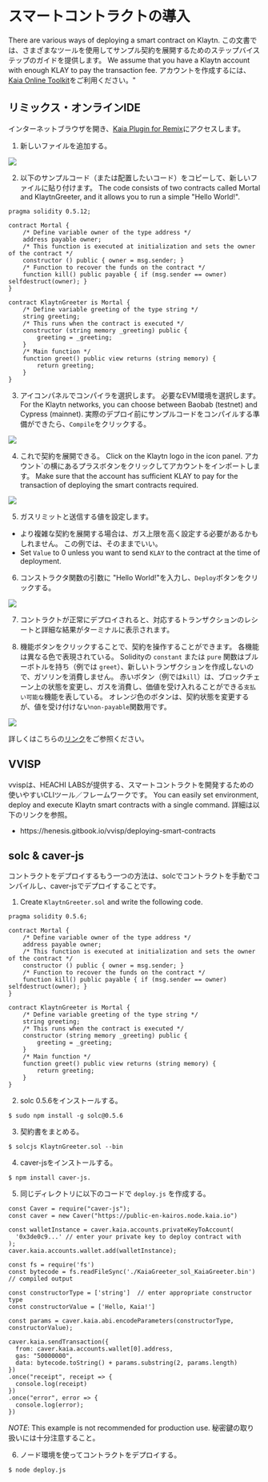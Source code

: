 # スマートコントラクトの導入

There are various ways of deploying a smart contract on Klaytn. この文書では、さまざまなツールを使用してサンプル契約を展開するためのステップバイステップのガイドを提供します。 We assume that you have a Klaytn account with enough KLAY to pay the transaction fee. アカウントを作成するには、[Kaia Online Toolkit](https://toolkit.kaia.io/account/accountKeyLegacy)をご利用ください。"

## リミックス・オンラインIDE<a id="remix-ide"></a>

インターネットブラウザを開き、[Kaia Plugin for Remix](https://ide.kaia.io)にアクセスします。

1. 新しいファイルを追加する。

![](/img/build/smart-contracts/01_deployment_ide.png)

2. 以下のサンプルコード（または配置したいコード）をコピーして、新しいファイルに貼り付けます。 The code consists of two contracts called Mortal and KlaytnGreeter, and it allows you to run a simple "Hello World!".

```
pragma solidity 0.5.12;

contract Mortal {
    /* Define variable owner of the type address */
    address payable owner;
    /* This function is executed at initialization and sets the owner of the contract */
    constructor () public { owner = msg.sender; }
    /* Function to recover the funds on the contract */
    function kill() public payable { if (msg.sender == owner) selfdestruct(owner); }
}

contract KlaytnGreeter is Mortal {
    /* Define variable greeting of the type string */
    string greeting;
    /* This runs when the contract is executed */
    constructor (string memory _greeting) public {
        greeting = _greeting;
    }
    /* Main function */
    function greet() public view returns (string memory) {
        return greeting;
    }
}
```

3. アイコンパネルでコンパイラを選択します。 必要なEVM環境を選択します。 For the Klaytn networks, you can choose between Baobab (testnet) and Cypress (mainnet). 実際のデプロイ前にサンプルコードをコンパイルする準備ができたら、`Compile`をクリックする。

![](/img/build/smart-contracts/02_deployment_compile.png)

4. これで契約を展開できる。 Click on the Klaytn logo in the icon panel. アカウント\`の横にあるプラスボタンをクリックしてアカウントをインポートします。 Make sure that the account has sufficient KLAY to pay for the transaction of deploying the smart contracts required.

![](/img/build/smart-contracts/05_deployment_account.png)

5. ガスリミットと送信する値を設定します。

- より複雑な契約を展開する場合は、ガス上限を高く設定する必要があるかもしれません。 この例では、そのままでいい。
- Set `Value` to 0 unless you want to send `KLAY` to the contract at the time of deployment.

6. コンストラクタ関数の引数に "Hello World!"を入力し、`Deploy`ボタンをクリックする。

![](/img/build/smart-contracts/03_deployment_hello.png)

7. コントラクトが正常にデプロイされると、対応するトランザクションのレシートと詳細な結果がターミナルに表示されます。

8. 機能ボタンをクリックすることで、契約を操作することができます。 各機能は異なる色で表現されている。 Solidityの `constant` または `pure` 関数はブルーボトルを持ち（例では `greet`）、新しいトランザクションを作成しないので、ガソリンを消費しません。 赤いボタン（例では`kill`）は、ブロックチェーン上の状態を変更し、ガスを消費し、価値を受け入れることができる`支払い可能な`機能を表している。 オレンジ色のボタンは、契約状態を変更するが、値を受け付けない`non-payable`関数用です。

![](/img/build/smart-contracts/06_deployment_functions.png)

詳しくはこちらの[リンク](../ide-and-tools/ide-and-tools.md)をご参照ください。

## VVISP <a id="vvisp"></a>

vvispは、HEACHI LABSが提供する、スマートコントラクトを開発するための使いやすいCLIツール／フレームワークです。 You can easily set environment, deploy and execute Klaytn smart contracts with a single command. 詳細は以下のリンクを参照。

- https\://henesis.gitbook.io/vvisp/deploying-smart-contracts

## solc & caver-js <a id="solc-caver-js"></a>

コントラクトをデプロイするもう一つの方法は、solcでコントラクトを手動でコンパイルし、caver-jsでデプロイすることです。

1. Create `KlaytnGreeter.sol` and write the following code.

```
pragma solidity 0.5.6;

contract Mortal {
    /* Define variable owner of the type address */
    address payable owner;
    /* This function is executed at initialization and sets the owner of the contract */
    constructor () public { owner = msg.sender; }
    /* Function to recover the funds on the contract */
    function kill() public payable { if (msg.sender == owner) selfdestruct(owner); }
}

contract KlaytnGreeter is Mortal {
    /* Define variable greeting of the type string */
    string greeting;
    /* This runs when the contract is executed */
    constructor (string memory _greeting) public {
        greeting = _greeting;
    }
    /* Main function */
    function greet() public view returns (string memory) {
        return greeting;
    }
}
```

2. solc 0.5.6をインストールする。

```
$ sudo npm install -g solc@0.5.6
```

3. 契約書をまとめる。

```
$ solcjs KlaytnGreeter.sol --bin
```

4. caver-jsをインストールする。

```
$ npm install caver-js.
```

5. 同じディレクトリに以下のコードで `deploy.js` を作成する。

```
const Caver = require("caver-js");
const caver = new Caver("https://public-en-kairos.node.kaia.io")

const walletInstance = caver.kaia.accounts.privateKeyToAccount(
  '0x3de0c9...' // enter your private key to deploy contract with
);
caver.kaia.accounts.wallet.add(walletInstance);

const fs = require('fs')
const bytecode = fs.readFileSync('./KaiaGreeter_sol_KaiaGreeter.bin') // compiled output

const constructorType = ['string']  // enter appropriate constructor type
const constructorValue = ['Hello, Kaia!']

const params = caver.kaia.abi.encodeParameters(constructorType, constructorValue);

caver.kaia.sendTransaction({
  from: caver.kaia.accounts.wallet[0].address,
  gas: "50000000",
  data: bytecode.toString() + params.substring(2, params.length)
})
.once("receipt", receipt => {
  console.log(receipt)
})
.once("error", error => {
  console.log(error);
})
```

_NOTE_: This example is not recommended for production use. 秘密鍵の取り扱いには十分注意すること。

6. ノード環境を使ってコントラクトをデプロイする。

```
$ node deploy.js
```
